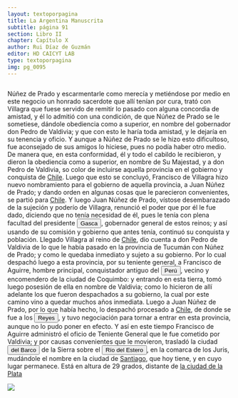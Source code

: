 ```yaml
---
layout: textoporpagina
title: La Argentina Manuscrita
subtitle: página 91
section: Libro II
chapter: Capítulo X
author: Rui Díaz de Guzmán
editor: HD CAICYT LAB
type: textoporpagina
img: pg_0095
---
```


<div class="row">
    <div class="column">
<p>Núñez de Prado y escarmentarle como merecía y metiéndose por medio en este negocio un honrado sacerdote que allí tenían por cura, trató con Villagra que fuese servido de remitir lo pasado con alguna concordia de amistad, y él lo admitió con una condición, de que Núñez de Prado se le sometiese, dándole obediencia como a superior, en nombre del gobernador don Pedro de Valdivia; y que con esto le haría toda amistad, y le dejaría en su tenencia y oficio. Y aunque a Núñez de Prado se le hizo esto dificultoso, fue aconsejado de sus amigos lo hiciese, pues no podía haber otro medio. De manera que, en esta conformidad, él y todo el cabildo le recibieron, y dieron la obediencia como a superior, en nombre de Su Majestad, y a don Pedro de Valdivia, so color de incluirse aquella provincia en el gobierno y conquista de <a href="https://recogito.pelagios.org/document/wzqxhk0h3vpikm/part/1/edit#b09ad77a-cddc-4455-95ea-1a79e2d1ecd0" target="_blank">Chile</a>. Luego que esto se concluyó, Francisco de Villagra hizo nuevo nombramiento para el gobierno de aquella provincia, a Juan Núñez de Prado; y dando orden en algunas cosas que le parecieron convenientes, se partió para <a href="https://recogito.pelagios.org/document/wzqxhk0h3vpikm/part/1/edit#d6d0470a-dc54-4db7-ac03-9e40fd63cc51" target="_blank">Chile</a>. Y luego Juan Núñez de Prado, vístose desembarazado de la sujeción y poderío de Villagra, renunció el poder que por él le fue dado, diciendo que no tenía necesidad de él, pues le tenía con plena facultad del presidente <button class="balloon" data-balloon-pos="up" data-balloon-length="large" data-balloon="Pedro de la Gasca o bien Pedro Lagasca (Navarregadilla de Ávila, Corona de Castilla, agosto de 1493 – Sigüenza de Guadalajara, Corona de España, 13 de noviembre de 1567) era un sacerdote, funcionario, diplomático y militar español del siglo XVI que fue nombrado caballero de la Orden de Santiago y consejero del Tribunal del Santo Oficio. Fue designado en 1546 como presidente de la Real Audiencia de Lima con la misión de acabar con la rebelión de Gonzalo Pizarro en el Virreinato del Perú, cumpliendo cabalmente su cometido, y ha pasado a la historia con el apelativo de Pacificador. Hizo luego un ordenamiento general del territorio y culminó su brillante carrera como obispo de Palencia desde 1550 y luego de Sigüenza desde 1561 hasta su fallecimiento.">Gasca</button>, gobernador general de estos reinos; y así usando de su comisión y gobierno que antes tenía, continuó su conquista y población. Llegado Villagra al reino de <a href="https://recogito.pelagios.org/document/wzqxhk0h3vpikm/part/1/edit#b3306a6b-751a-4f56-a4de-b1438b74fadf" target="_blank">Chile</a>, dio cuenta a don Pedro de Valdivia de lo que le había pasado en la provincia de Tucumán con Núñez de Prado; y como le quedaba inmediato y sujeto a su gobierno. Por lo cual despachó luego a esta provincia, por su teniente general, a Francisco de Aguirre, hombre principal, conquistador antiguo del <a href="https://recogito.pelagios.org/document/wzqxhk0h3vpikm/part/1/edit#3d27840d-8be9-4c6f-bf22-85a291f3a863" target="_blank"><button class="balloon" data-balloon-pos="up" data-balloon-length="large" data-balloon="Entendido como virreinato del Perú.">Perú</button></a>, vecino y encomendero de la ciudad de Coquimbo: y entrando en esta tierra, tomó luego posesión de ella en nombre de Valdivia; como lo hicieron de allí adelante los que fueron despachados a su gobierno, la cual por este camino vino a quedar muchos años inmediata. Luego a Juan Núñez de Prado, por lo que había hecho, lo despachó procesado a <a href="https://recogito.pelagios.org/document/wzqxhk0h3vpikm/part/1/edit#db9b2639-9730-468b-a92c-20de659aba46" target="_blank">Chile</a>, de donde se fue a los <a href="https://recogito.pelagios.org/document/wzqxhk0h3vpikm/part/1/edit#7778a006-acde-41a1-badb-3723e5cf159e" target="_blank"><button class="balloon" data-balloon-pos="up" data-balloon-length="large" data-balloon="Este fue un puerto establecido Paraguay arriba en plena laguna de los Xarayes (Gran Pantanal) sobre la entrada del río Cuiabá.">Reyes</button></a>, y tuvo negociación para tornar a entrar en esta provincia, aunque no lo pudo poner en efecto. Y así en este tiempo Francisco de Aguirre administró el oficio de Teniente General que le fue cometido por Valdivia; y por causas convenientes que le movieron, trasladó la ciudad <a href="https://recogito.pelagios.org/document/wzqxhk0h3vpikm/part/1/edit#732dd8a0-ed21-4cc1-959f-6da7cdc4ee89" target="_blank"><button class="balloon" data-balloon-pos="up" data-balloon-length="large" data-balloon="La ciudad fue fundada en su emplazamiento actual en 1553, y desde ella salieron numerosos contingentes que ayudaron a fundar diversas ciudades en el actual territorio argentino, como  San Miguel de Tucumán, Córdoba, Salta, La Rioja, San Salvador de Jujuy y Catamarca.">del Barco</button></a> de la Sierra sobre el <button class="balloon" data-balloon-pos="up" data-balloon-length="large" data-balloon="Río del Estero. Sale de la Cordillera Nevada; corre por los llanos, y se sume en ellos, dejando pantanos, y lagunas. Es el mismo río que pasa cerca de la ciudad de Tucumán, y al que se da más comúnmente el nombre de Río Dulce. Baja de la cordillera de Aconquija, que divide la Jurisdicción de Tucumán de la de Salta. Las lagunas, de que habla el autor, son las de los Porongos, que cubren más de 16 leguas de superficie.Actualmente se denomina Río Dulcehttps://www.openstreetmap.org/?mlat=-28.791733&amp;mlon=-63.358869">Río del Estero</button>, en la comarca de los <persName xml:id="recogito-bc5f8e88-e23a-4107-82d4-66eee647d9e1" ana="tribe">Juris</persName>, mudándole el nombre en la ciudad de <a href="https://recogito.pelagios.org/document/wzqxhk0h3vpikm/part/1/edit#0383bbb9-f2ac-44ff-be49-b91977e099f4" target="_blank">Santiago</a>, que hoy tiene, y en cuyo lugar permanece. Está en altura de 29 grados, distante de <a href="https://recogito.pelagios.org/document/wzqxhk0h3vpikm/part/1/edit#40a8997d-76c1-4b19-8f5c-8c460d1ace74" target="_blank">la ciudad de la Plata</a></p></div>

<div class="column">
<a href="{{site.baseurl}}/assets/img/argentina_manuscrita/{{page.img}}.jpg"><img src="{{site.baseurl}}/assets/img/argentina_manuscrita/{{page.img}}.jpg"></a>
</div>
</div>